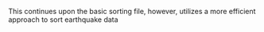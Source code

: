This continues upon the basic sorting file, however, utilizes a more efficient approach to sort earthquake data
